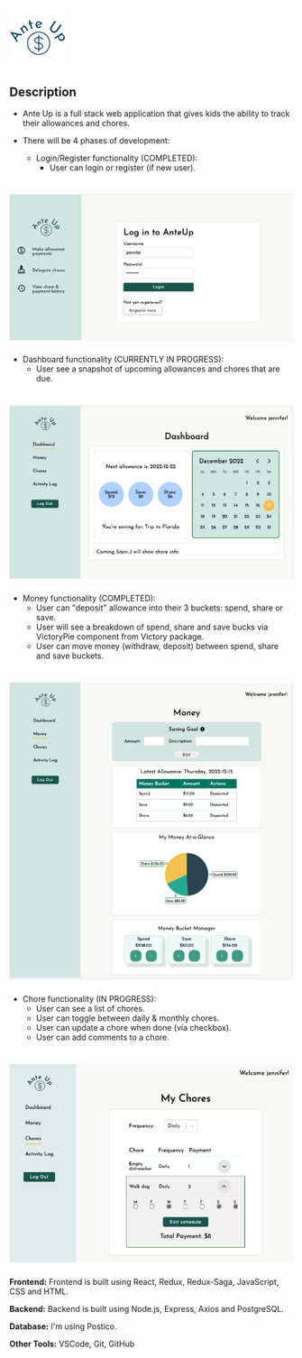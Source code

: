 
# ![image of ante-up logo](./public/images/ante_up_welcome.png)

## Description

* Ante Up is a full stack web application that gives kids the ability to track their allowances and chores.
* There will be 4 phases of development:

  * Login/Register functionality (COMPLETED):
    * User can login or register (if new user).

# ![image of login](./public/images/ante_up_login.png)

* Dashboard functionality (CURRENTLY IN PROGRESS):
  * User see a snapshot of upcoming allowances and chores that are due.

# ![image of dashboard](./public/images/ante_up_dashboard.png)

* Money functionality (COMPLETED):
  * User can "deposit" allowance into their 3 buckets: spend, share or save.
  * User will see a breakdown of spend, share and save bucks via VictoryPie component from Victory package.
  * User can move money (withdraw, deposit) between spend, share and save buckets.

# ![image of money](./public/images/ante_up_money.png)

* Chore functionality (IN PROGRESS):
  * User can see a list of chores.
  * User can toggle between daily & monthly chores.
  * User can update a chore when done (via checkbox).
  * User can add comments to a chore.

# ![image of chore](./public/images/ante_up_chore.png)

**Frontend:** Frontend is built using React, Redux, Redux-Saga, JavaScript, CSS and HTML.

**Backend:** Backend is built using Node.js, Express, Axios and PostgreSQL.

**Database:** I'm using Postico.

**Other Tools:** VSCode, Git, GitHub
